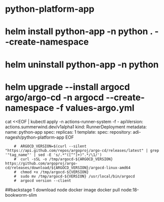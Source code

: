 # python-platform-app





# helm install python-app -n python . --create-namespace



# helm uninstall python-app -n python



# helm upgrade --install argocd argo/argo-cd  -n argocd --create-namespace -f values-argo.yml


cat <<EOF | kubectl apply -n actions-runner-system -f -
apiVersion: actions.summerwind.dev/v1alpha1
kind: RunnerDeployment
metadata:
  name: python-app
spec:
  replicas: 1
  template:
    spec:
      repository: adi-nagesh/python-platform-app
EOF




        #  ARGOCD_VERSION=$(curl --silent "https://api.github.com/repos/argoproj/argo-cd/releases/latest" | grep '"tag_name"' | sed -E 's/.*"([^"]+)".*/\1/')
        #  curl -sSL -o /tmp/argocd-${ARGOCD_VERSION} https://github.com/argoproj/argo-cd/releases/download/${ARGOCD_VERSION}/argocd-linux-amd64
        #  chmod +x /tmp/argocd-${VERSION}
        #  sudo mv /tmp/argocd-${VERSION} /usr/local/bin/argocd 
        #  argocd version --client


##backstage
1 download node docker image 
docker pull node:18-bookworm-slim